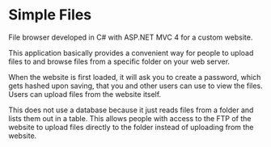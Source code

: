 Simple Files
=====

File browser developed in C# with ASP.NET MVC 4 for a custom website.

This application basically provides a convenient way for people to upload files to and browse files from a specific folder on your web server.

When the website is first loaded, it will ask you to create a password, which gets hashed upon saving, that you and other users can use to view the files. Users can upload files from the website itself.

This does not use a database because it just reads files from a folder and lists them out in a table. This allows people with access to the FTP of the website to upload files directly to the folder instead of uploading from the website.
